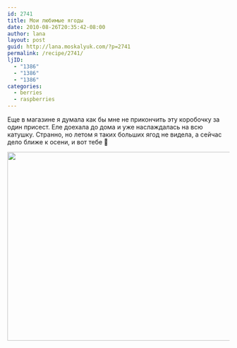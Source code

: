 ```yaml
---
id: 2741
title: Мои любимые ягоды
date: 2010-08-26T20:35:42-08:00
author: lana
layout: post
guid: http://lana.moskalyuk.com/?p=2741
permalink: /recipe/2741/
ljID:
  - "1386"
  - "1386"
  - "1386"
categories:
  - berries
  - raspberries
---
```

Еще в магазине я думала как бы мне не прикончить эту коробочку за один присест. Еле доехала до дома и уже наслаждалась на всю катушку. Странно, но летом я таких больших ягод не видела, а сейчас дело ближе к осени, и вот тебе 🙂

<img loading="lazy" class="alignnone" title="raspberries" src="http://farm5.static.flickr.com/4097/4930668571_ea242f5ce4_z.jpg" alt="" width="640" height="427" />